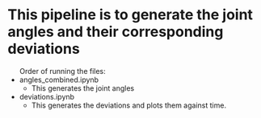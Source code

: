 <h1> This pipeline is to generate the joint angles and their corresponding deviations </h1>
<ul>Order of running the files:
<li>angles_combined.ipynb
    <ul>
      <li>This generates the joint angles</li>
    </ul>
    </li>
<li>deviations.ipynb
<ul>
  <li>This generates the deviations and plots them against time. </li>
</ul>
</li>
  
</ul>
